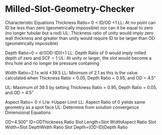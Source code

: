 # Milled-Slot-Geometry-Checker

Characteristic Equations Thickness Ratio= 0 < ID/OD <1 LL: At no point can ID be less than zero (geometrically impossible) nor can it be equal to zero (no longer tubular but a rod) UL: Thickness ratio of unity would imply zero wall thickness and greater than unity would require ID to be larger than OD (geometrically impossible)

Depth Ratio=0 < d/((OD-ID))<1 LL: Depth Ratio of 0 would imply milled depth of zero and SCF = 1 UL: At unity or larger, the slot would become a thru hole and no longer be pressure containing

Width Ratio=2.1≤ w/d ≤39.5 LL: Minimum of 2.1 as this is the value calculated when Thickness Ratio = 0.05, Depth Ratio = 0.95, and OD = 4.5”

UL: Maximum of 39.5 by setting Thickness Ratio = 0.95, Depth Ratio = 0.05, and OD = 4.5”

Aspect Ratio= 0 ≤ L/w ≤Upper Limit LL: Aspect Ratio of 0 yields same geometry as a spot face UL: Determine from solution convergence Dimensional Equations

OD=4.500" ID=ODThickness Ratio Slot Length=Slot WidthAspect Ratio Slot Width=Slot DepthWidth Ratio Slot Depth=(OD-ID)Depth Ratio

